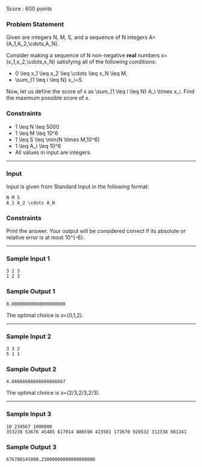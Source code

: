 Score : 600 points

### Problem Statement

Given are integers N, M, S, and a sequence of N integers A=(A\_1,A\_2,\cdots,A\_N).

Consider making a sequence of N non-negative **real** numbers x=(x\_1,x\_2,\cdots,x\_N) satisfying all of the following conditions:

* 0 \leq x\_1 \leq x\_2 \leq \cdots \leq x\_N \leq M,
* \sum\_{1 \leq i \leq N} x\_i=S.

Now, let us define the score of x as \sum\_{1 \leq i \leq N} A\_i \times x\_i.
Find the maximum possible score of x.

### Constraints

* 1 \leq N \leq 5000
* 1 \leq M \leq 10^6
* 1 \leq S \leq \min(N \times M,10^6)
* 1 \leq A\_i \leq 10^6
* All values in input are integers.

---

### Input

Input is given from Standard Input in the following format:

```
N M S
A_1 A_2 \cdots A_N
```

### Constraints

Print the answer.
Your output will be considered correct if its absolute or relative error is at most 10^{-6}.

---

### Sample Input 1

```
3 2 3
1 2 3
```

### Sample Output 1

```
8.00000000000000000000
```

The optimal choice is x=(0,1,2).

---

### Sample Input 2

```
3 3 2
5 1 1
```

### Sample Output 2

```
4.66666666666666666667
```

The optimal choice is x=(2/3,2/3,2/3).

---

### Sample Input 3

```
10 234567 1000000
353239 53676 45485 617014 886590 423581 172670 928532 312338 981241
```

### Sample Output 3

```
676780145098.25000000000000000000
```